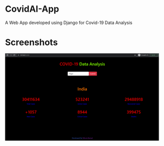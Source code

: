 # CovidAI-App
A Web App developed using Django for Covid-19 Data Analysis

# Screenshots 
<p float="left">
 <img src="https://github.com/Nikunjbansal99/CovidAI-App/blob/main/img/phase1.PNG"/>
</p>
